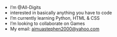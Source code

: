 - I’m @All-Digits
- interested in basically anything you have to code
- I’m currently learning Python, HTML & CSS
- I’m looking to collaborate on Games
- My email: aimuastephen2000@yahoo.com
